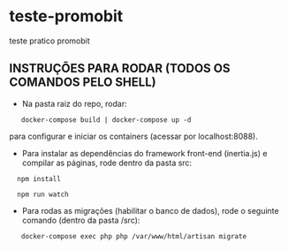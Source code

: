 # teste-promobit
teste pratico promobit

## INSTRUÇÕES PARA RODAR (TODOS OS COMANDOS PELO SHELL)
 - Na pasta raiz do repo, rodar:
 ```
    docker-compose build | docker-compose up -d
 ```
 para configurar e iniciar os containers (acessar por localhost:8088).

 - Para instalar as dependências do framework front-end (inertia.js) e compilar as páginas, rode dentro da pasta src:
 ```
   npm install

   npm run watch
 ```

 - Para rodas as migrações (habilitar o banco de dados), rode o seguinte comando (dentro da pasta /src):
 ```
    docker-compose exec php php /var/www/html/artisan migrate
 ```
